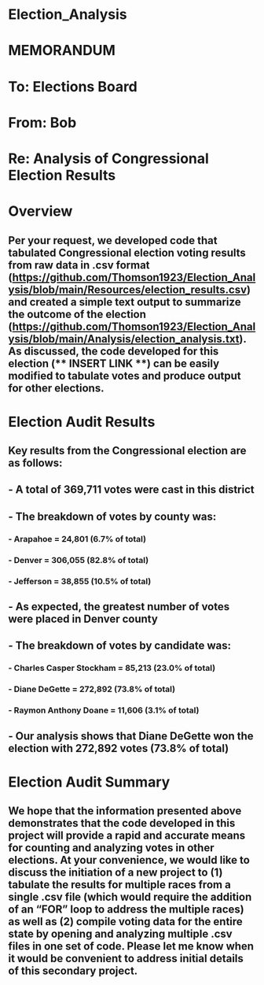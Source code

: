# Election_Analysis

# MEMORANDUM

# To: Elections Board
# From: Bob
# Re: Analysis of Congressional Election Results

# Overview
## Per your request, we developed code that tabulated Congressional election voting results from raw data in .csv format (https://github.com/Thomson1923/Election_Analysis/blob/main/Resources/election_results.csv) and created a simple text output to summarize the outcome of the election (https://github.com/Thomson1923/Election_Analysis/blob/main/Analysis/election_analysis.txt). As discussed, the code developed for this election (** INSERT LINK **) can be easily modified to tabulate votes and produce output for other elections.

# Election Audit Results
## Key results from the Congressional election are as follows:
##  - A total of 369,711 votes were cast in this district
##  - The breakdown of votes by county was:
###   - Arapahoe = 24,801 (6.7% of total)
###   - Denver = 306,055 (82.8% of total)
###   - Jefferson = 38,855 (10.5% of total)
##  - As expected, the greatest number of votes were placed in Denver county
##  - The breakdown of votes by candidate was:
###    - Charles Casper Stockham =  85,213 (23.0% of total)
###    - Diane DeGette = 272,892 (73.8% of total)
###    - Raymon Anthony Doane = 11,606 (3.1% of total)
##  - Our analysis shows that Diane DeGette won the election with 272,892 votes (73.8% of total)

# Election Audit Summary
## We hope that the information presented above demonstrates that the code developed in this project will provide a rapid and accurate means for counting and analyzing votes in other elections. At your convenience, we would like to discuss the initiation of a new project to (1) tabulate the results for multiple races from a single .csv file (which would require the addition of an “FOR” loop to address the multiple races) as well as (2) compile voting data for the entire state by opening and analyzing multiple .csv files in one set of code. Please let me know when it would be convenient to address initial details of this secondary project.
